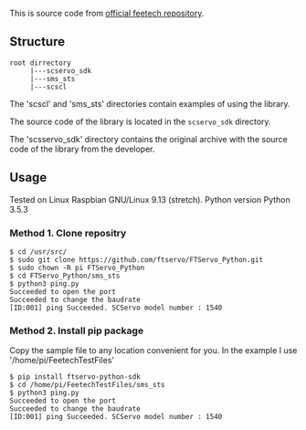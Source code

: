 This is source code from [official feetech repository](https://github.com/ftservo/FTServo_Python).

## Structure

```
root dirrectory
     |---scservo_sdk 
     |---sms_sts
     |---scscl
```
The 'scscl' and 'sms_sts' directories contain examples of using the library.

The source code of the library is located in the `scservo_sdk` directory.

The 'scsservo_sdk' directory contains the original archive with the source code of the library from the developer.

## Usage

Tested on Linux Raspbian GNU/Linux 9.13 (stretch).
Python version Python 3.5.3

### Method 1. Clone repositry

```
$ cd /usr/src/
$ sudo git clone https://github.com/ftservo/FTServo_Python.git
$ sudo chown -R pi FTServo_Python
$ cd FTServo_Python/sms_sts
$ python3 ping.py
Succeeded to open the port
Succeeded to change the baudrate
[ID:001] ping Succeeded. SCServo model number : 1540
```

### Method 2. Install pip package

Copy the sample file to any location convenient for you. In the example I use '/home/pi/FeetechTestFiles'

```
$ pip install ftservo-python-sdk
$ cd /home/pi/FeetechTestFiles/sms_sts
$ python3 ping.py
Succeeded to open the port
Succeeded to change the baudrate
[ID:001] ping Succeeded. SCServo model number : 1540
```
